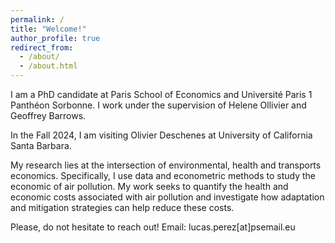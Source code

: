 ```yaml
---
permalink: /
title: "Welcome!"
author_profile: true
redirect_from: 
  - /about/
  - /about.html
---
```


I am a PhD candidate at Paris School of Economics and Université Paris 1 Panthéon Sorbonne. I work under the supervision of Helene Ollivier and Geoffrey Barrows. 

In the Fall 2024, I am visiting Olivier Deschenes at University of California Santa Barbara. 

My research lies at the intersection of environmental, health and transports economics. Specifically, I use data and econometric methods to study the economic of air pollution. My work seeks to quantify the health and economic costs associated with air pollution and investigate how adaptation and mitigation strategies can help reduce these costs.

Please, do not hesitate to reach out! Email: lucas.perez[at]psemail.eu

